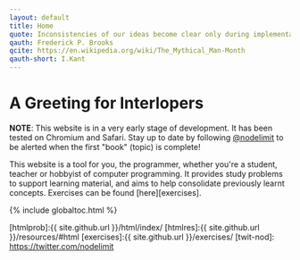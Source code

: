 ```yaml
---
layout: default
title: Home
quote: Inconsistencies of our ideas become clear only during implementation. Thus it is that writing, experimentation, "working out" are essential disciplines... 
qauth: Frederick P. Brooks
qcite: https://en.wikipedia.org/wiki/The_Mythical_Man-Month
qauth-short: I.Kant
---
```


A Greeting for Interlopers
==========================

<p class="message"> <strong>NOTE</strong>: This website is in a very early stage of development. It has been tested on Chromium and Safari. Stay up to date by following <a href="https://twitter.com/nodelimit">@nodelimit</a> to be alerted when the first "book" (topic) is complete!
</p>

This website is a tool for you, the programmer, whether you're a student, teacher or hobbyist of computer programming. It provides study problems to support learning material, and aims to help consolidate previously learnt concepts. Exercises can be found [here][exercises].

{% include globaltoc.html %}

[htmlprob]:{{ site.github.url }}/html/index/
[htmlres]:{{ site.github.url }}/resources/#html
[exercises]:{{ site.github.url }}/exercises/
[twit-nod]: https://twitter.com/nodelimit
